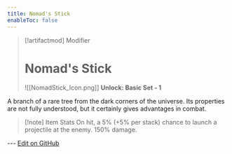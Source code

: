 ```yaml
---
title: Nomad's Stick
enableToc: false
---
```

> [!artifactmod] Modifier
>
> # Nomad's Stick
>
> ![[NomadStick_Icon.png]]
>**Unlock: Basic Set - 1** 

A branch of a rare tree from the dark corners of the universe. Its properties are not fully understood, but it certainly gives advantages in combat.

> [!note] Item Stats
> On hit, a 5% (+5% per stack) chance to launch a projectile at the enemy. 150% damage.

--- [Edit on GitHub](https://github.com/Mondrethos/gatekeeperwiki/edit/main/content/Artifacts/NomadStick.md)